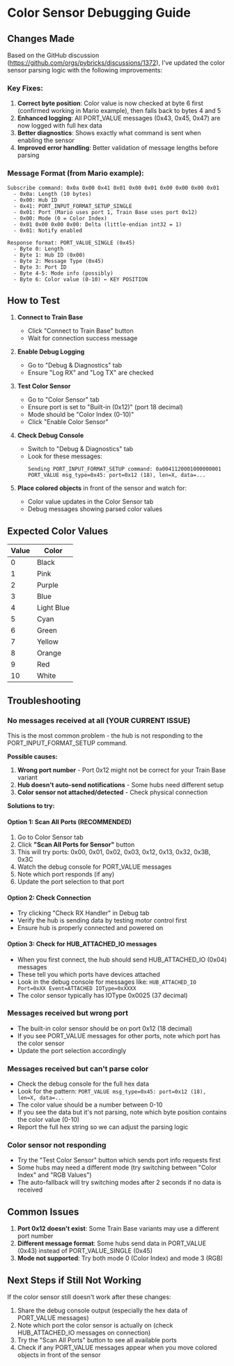 # Color Sensor Debugging Guide

## Changes Made

Based on the GitHub discussion (https://github.com/orgs/pybricks/discussions/1372), I've updated the color sensor parsing logic with the following improvements:

### Key Fixes:
1. **Correct byte position**: Color value is now checked at byte 6 first (confirmed working in Mario example), then falls back to bytes 4 and 5
2. **Enhanced logging**: All PORT_VALUE messages (0x43, 0x45, 0x47) are now logged with full hex data
3. **Better diagnostics**: Shows exactly what command is sent when enabling the sensor
4. **Improved error handling**: Better validation of message lengths before parsing

### Message Format (from Mario example):
```
Subscribe command: 0x0a 0x00 0x41 0x01 0x00 0x01 0x00 0x00 0x00 0x01
  - 0x0a: Length (10 bytes)
  - 0x00: Hub ID
  - 0x41: PORT_INPUT_FORMAT_SETUP_SINGLE
  - 0x01: Port (Mario uses port 1, Train Base uses port 0x12)
  - 0x00: Mode (0 = Color Index)
  - 0x01 0x00 0x00 0x00: Delta (little-endian int32 = 1)
  - 0x01: Notify enabled

Response format: PORT_VALUE_SINGLE (0x45)
  - Byte 0: Length
  - Byte 1: Hub ID (0x00)
  - Byte 2: Message Type (0x45)
  - Byte 3: Port ID
  - Byte 4-5: Mode info (possibly)
  - Byte 6: Color value (0-10) ← KEY POSITION
```

## How to Test

1. **Connect to Train Base**
   - Click "Connect to Train Base" button
   - Wait for connection success message

2. **Enable Debug Logging**
   - Go to "Debug & Diagnostics" tab
   - Ensure "Log RX" and "Log TX" are checked

3. **Test Color Sensor**
   - Go to "Color Sensor" tab
   - Ensure port is set to "Built-in (0x12)" (port 18 decimal)
   - Mode should be "Color Index (0-10)"
   - Click "Enable Color Sensor"

4. **Check Debug Console**
   - Switch to "Debug & Diagnostics" tab
   - Look for these messages:
     ```
     Sending PORT_INPUT_FORMAT_SETUP command: 0a0041120001000000001
     PORT_VALUE msg_type=0x45: port=0x12 (18), len=X, data=...
     ```

5. **Place colored objects** in front of the sensor and watch for:
   - Color value updates in the Color Sensor tab
   - Debug messages showing parsed color values

## Expected Color Values

| Value | Color       |
|-------|-------------|
| 0     | Black       |
| 1     | Pink        |
| 2     | Purple      |
| 3     | Blue        |
| 4     | Light Blue  |
| 5     | Cyan        |
| 6     | Green       |
| 7     | Yellow      |
| 8     | Orange      |
| 9     | Red         |
| 10    | White       |

## Troubleshooting

### No messages received at all (YOUR CURRENT ISSUE)
This is the most common problem - the hub is not responding to the PORT_INPUT_FORMAT_SETUP command.

**Possible causes:**
1. **Wrong port number** - Port 0x12 might not be correct for your Train Base variant
2. **Hub doesn't auto-send notifications** - Some hubs need different setup
3. **Color sensor not attached/detected** - Check physical connection

**Solutions to try:**

#### Option 1: Scan All Ports (RECOMMENDED)
1. Go to Color Sensor tab
2. Click **"Scan All Ports for Sensor"** button
3. This will try ports: 0x00, 0x01, 0x02, 0x03, 0x12, 0x13, 0x32, 0x3B, 0x3C
4. Watch the debug console for PORT_VALUE messages
5. Note which port responds (if any)
6. Update the port selection to that port

#### Option 2: Check Connection
- Try clicking "Check RX Handler" in Debug tab
- Verify the hub is sending data by testing motor control first
- Ensure hub is properly connected and powered on

#### Option 3: Check for HUB_ATTACHED_IO messages
- When you first connect, the hub should send HUB_ATTACHED_IO (0x04) messages
- These tell you which ports have devices attached
- Look in the debug console for messages like: `HUB_ATTACHED_IO Port=0xXX Event=ATTACHED IOType=0xXXXX`
- The color sensor typically has IOType 0x0025 (37 decimal)

### Messages received but wrong port
- The built-in color sensor should be on port 0x12 (18 decimal)
- If you see PORT_VALUE messages for other ports, note which port has the color sensor
- Update the port selection accordingly

### Messages received but can't parse color
- Check the debug console for the full hex data
- Look for the pattern: `PORT_VALUE msg_type=0x45: port=0x12 (18), len=X, data=...`
- The color value should be a number between 0-10
- If you see the data but it's not parsing, note which byte position contains the color value (0-10)
- Report the full hex string so we can adjust the parsing logic

### Color sensor not responding
- Try the "Test Color Sensor" button which sends port info requests first
- Some hubs may need a different mode (try switching between "Color Index" and "RGB Values")
- The auto-fallback will try switching modes after 2 seconds if no data is received

## Common Issues

1. **Port 0x12 doesn't exist**: Some Train Base variants may use a different port number
2. **Different message format**: Some hubs send data in PORT_VALUE (0x43) instead of PORT_VALUE_SINGLE (0x45)
3. **Mode not supported**: Try both mode 0 (Color Index) and mode 3 (RGB)

## Next Steps if Still Not Working

If the color sensor still doesn't work after these changes:
1. Share the debug console output (especially the hex data of PORT_VALUE messages)
2. Note which port the color sensor is actually on (check HUB_ATTACHED_IO messages on connection)
3. Try the "Scan All Ports" button to see all available ports
4. Check if any PORT_VALUE messages appear when you move colored objects in front of the sensor
